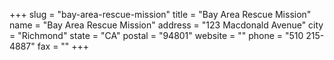 +++
slug = "bay-area-rescue-mission"
title = "Bay Area Rescue Mission"
name = "Bay Area Rescue Mission"
address = "123 Macdonald Avenue"
city = "Richmond"
state = "CA"
postal = "94801"
website = ""
phone = "510 215-4887"
fax = ""
+++
